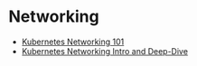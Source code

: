 # Networking

* [Kubernetes Networking 101](https://www.youtube.com/watch?v=cUGXu2tiZMc)
* [Kubernetes Networking Intro and Deep-Dive](https://www.youtube.com/watch?v=tq9ng_Nz9j8)